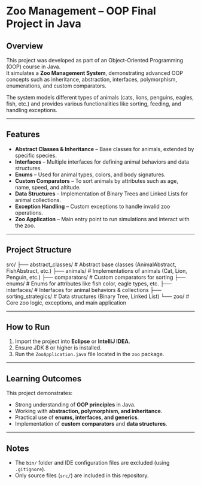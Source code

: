 # Zoo Management – OOP Final Project in Java

##  Overview
This project was developed as part of an Object-Oriented Programming (OOP) course in Java.  
It simulates a **Zoo Management System**, demonstrating advanced OOP concepts such as inheritance, abstraction, interfaces, polymorphism, enumerations, and custom comparators.

The system models different types of animals (cats, lions, penguins, eagles, fish, etc.) and provides various functionalities like sorting, feeding, and handling exceptions.

---

##  Features
- **Abstract Classes & Inheritance** – Base classes for animals, extended by specific species.  
- **Interfaces** – Multiple interfaces for defining animal behaviors and data structures.  
- **Enums** – Used for animal types, colors, and body signatures.  
- **Custom Comparators** – To sort animals by attributes such as age, name, speed, and altitude.  
- **Data Structures** – Implementation of Binary Trees and Linked Lists for animal collections.  
- **Exception Handling** – Custom exceptions to handle invalid zoo operations.  
- **Zoo Application** – Main entry point to run simulations and interact with the zoo.

---

##  Project Structure

src/
├── abstract_classes/ # Abstract base classes (AnimalAbstract, FishAbstract, etc.)
├── animals/ # Implementations of animals (Cat, Lion, Penguin, etc.)
├── comparators/ # Custom comparators for sorting
├── enums/ # Enums for attributes like fish color, eagle types, etc.
├── interfaces/ # Interfaces for animal behaviors & collections
├── sorting_strategics/ # Data structures (Binary Tree, Linked List)
└── zoo/ # Core zoo logic, exceptions, and main application


---

##  How to Run
1. Import the project into **Eclipse** or **IntelliJ IDEA**.  
2. Ensure JDK 8 or higher is installed.  
3. Run the `ZooApplication.java` file located in the `zoo` package.  

---

##  Learning Outcomes
This project demonstrates:
- Strong understanding of **OOP principles** in Java.  
- Working with **abstraction, polymorphism, and inheritance**.  
- Practical use of **enums, interfaces, and generics**.  
- Implementation of **custom comparators** and **data structures**.  

---

##  Notes
- The `bin/` folder and IDE configuration files are excluded (using `.gitignore`).  
- Only source files (`src/`) are included in this repository.
